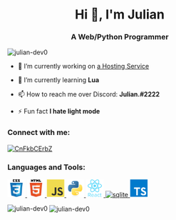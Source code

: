 <h1 align="center">Hi 👋, I'm Julian</h1>
<h3 align="center">A Web/Python Programmer</h3>

<p align="left"> <img src="https://komarev.com/ghpvc/?username=julian-dev0&label=Profile%20views&color=0e75b6&style=flat" alt="julian-dev0" /> </p>

- 🔭 I’m currently working on [a Hosting Service](https://dsc.gg/danis-studio)

- 🌱 I’m currently learning **Lua**

- 📫 How to reach me over Discord: **Julian.#2222**

- ⚡ Fun fact **I hate light mode**

<h3 align="left">Connect with me:</h3>
<p align="left">
<a href="https://discord.gg/CnFkbCErbZ" target="blank"><img align="center" src="https://raw.githubusercontent.com/rahuldkjain/github-profile-readme-generator/master/src/images/icons/Social/discord.svg" alt="CnFkbCErbZ" height="30" width="40" /></a>
</p>

<h3 align="left">Languages and Tools:</h3>
<p align="left"> <a href="https://www.w3schools.com/css/" target="_blank" rel="noreferrer"> <img src="https://raw.githubusercontent.com/devicons/devicon/master/icons/css3/css3-original-wordmark.svg" alt="css3" width="40" height="40"/> </a> <a href="https://www.w3.org/html/" target="_blank" rel="noreferrer"> <img src="https://raw.githubusercontent.com/devicons/devicon/master/icons/html5/html5-original-wordmark.svg" alt="html5" width="40" height="40"/> </a> <a href="https://developer.mozilla.org/en-US/docs/Web/JavaScript" target="_blank" rel="noreferrer"> <img src="https://raw.githubusercontent.com/devicons/devicon/master/icons/javascript/javascript-original.svg" alt="javascript" width="40" height="40"/> </a> <a href="https://www.python.org" target="_blank" rel="noreferrer"> <img src="https://raw.githubusercontent.com/devicons/devicon/master/icons/python/python-original.svg" alt="python" width="40" height="40"/> </a> <a href="https://reactjs.org/" target="_blank" rel="noreferrer"> <img src="https://raw.githubusercontent.com/devicons/devicon/master/icons/react/react-original-wordmark.svg" alt="react" width="40" height="40"/> </a> <a href="https://www.sqlite.org/" target="_blank" rel="noreferrer"> <img src="https://www.vectorlogo.zone/logos/sqlite/sqlite-icon.svg" alt="sqlite" width="40" height="40"/> </a> <a href="https://www.typescriptlang.org/" target="_blank" rel="noreferrer"> <img src="https://raw.githubusercontent.com/devicons/devicon/master/icons/typescript/typescript-original.svg" alt="typescript" width="40" height="40"/> </a> </p>

<p><img align="left" src="https://github-readme-stats.vercel.app/api/top-langs?username=julian-dev0&show_icons=true&locale=en&layout=compact" alt="julian-dev0" /></p>

<p>&nbsp;<img align="center" src="https://github-readme-stats.vercel.app/api?username=julian-dev0&show_icons=true&locale=en" alt="julian-dev0" /></p>

